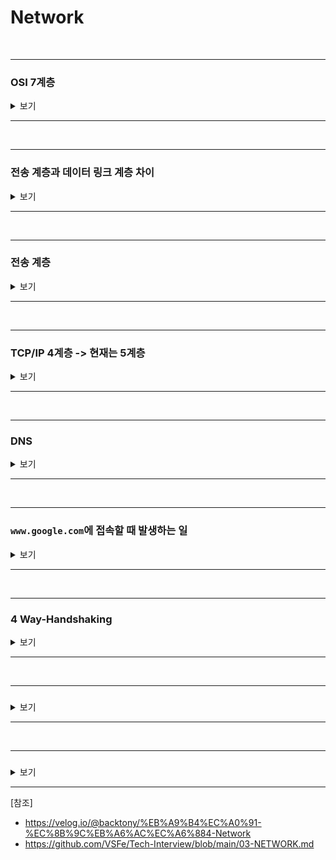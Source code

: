 # Network

<br>

-----------------------

### OSI 7계층

<details>
    <summary> 보기 </summary>
    <br />

-----------------------

**Application Layer (응용)**
  - 최종 목적지로 응용프로그램과 연관해 서비스를 수행하는 계층
  - Ex) HTTP, FTP, DNS

**Presentation Layer (표현)**
  - 데이터 압축 및 변환이 이뤄지는 계층
  - Ex) JPEG, MPEG

**Session Layer (세션)**
  - 데이터가 통신하기 위해 논리적 연결을 담당하는 계층
  - Ex) API, Socket

**Transport Layer (전송)**
  - 종단 간의 사용자들에게 신뢰성 있는 데이터를 전달하는 계층
  - 흐름 제어 : 송신측과 수신측 사이의 **데이터 처리 속도 차이를 제어**
  - 혼잡 제어 : 네트워크 혼잡을 피하기 위해 **데이터 전송 속도 제어**
  - 오류 제어 : **오류 검출 및 재전송**

**Network Layer (네트워크)**
  - IP를 지정하고 라우터로 경로를 선택
  - 네트워크를 통해 선택된 경로로 패킷을 전달하는 계층

**Data-Link Layer (데이터 링크)**
  - 신뢰성 있는 전송을 보장하기 위한 계층
  - 흐름 제어, 오류 제어, 희선 제어

**Physical Layer (물리)**
  - 전기적, 물리적 세부 사항을 정의하는 계층


</details>

-----------------------

<br>

-----------------------

### 전송 계층과 데이터 링크 계층 차이

<details>
    <summary> 보기 </summary>
    <br />

-----------------------

**전송 계층과 데이터 링크 계층 차이**
- 전송 계층은 논리적으로 1:1 연결된 송신과 수신 `(종단간)` 호스트에 신뢰성 관련 기능을 제공한다.
- 데이터 링크 계층은 물리적으로 1:1 연결된 호스트 `(직접 묶여있는 호스트-노드 혹은 노드-노드)` 사이의 전송에서 신뢰성 관련 기능을 제공한다.

**계층을 나눈 이유?**
- 통신이 일어나는 과정을 단계별로 알 수 있게 하여 문제 발생 시 해당 단계만 수정하면 된다.

</details>

-----------------------

<br>

-----------------------

### 전송 계층

<details>
    <summary> 보기 </summary>
    <br />

-----------------------

**TCP 패킷 추적 관리**
- 데이터는 패킷 단위로 쪼개져 같은 목적지로 전송
- 패킷의 분실 확인 처리를 하기 위해 패킷에 각 번호를 부여해 목적지에서 패킷 재조립 

**흐름 제어**
- 송신측, 수신측 사이의 데이터 처리 속도 차이를 제어하기 위한 기법
- 송신측의 데이터 처리 속도를 조절하여 수신자의 버퍼오버플로우를 방지한다.
- 슬라이딩 윈도우를 사용
  - 송신측에서 `0,1,2,3,4,5,6`을 보낼 수 있는 프레임을 가지고 `0,1`을 전송하면 슬라이딩 윈도우는 `2,3,4,5,6`으로 변경
  - 수신측에서 ACK를 보내면 송신측은 이전에 보낸 데이터 `0,1`을 수신측에서 정상적으로 받았음을 알게되고 ACK 개수 만큼 프레임의 수를 오른쪽으로 확장 

**오류 제어**
- 프레임이 손상 혹은 손실 됐을 경우 재전송을 통해 오류 복구
- 3가지 방식
  - Stop and Wait ARQ
    - 수신측에서 ACK or NAK을 보낸다.
    - 수신측에서 받지 못한 경우 NAK을 보낸고 송신측은 해당 데이터 재전송
    - 만약 분실된 경우 일정 간격의 시간을 두고 타임아웃이 되면 송신측에서 데이터 재전송
  - Go-Back-N ARQ
    - 손상되거나 분실된 경우 확인된 마지막 프레임 이후로 모든 프레임 재전송
    - Ex) `1,2,3` 중 수신측에서 1, 3 중 3을 버리고 2를 받지 못했다고 송신측에 보내면 송신측은 2부터 다시 보낸다.  
  - SR ARQ
    - Go-Back-N을 보완한 방법으로 손실된 프레임만 재전송
    - 별도 데이터 재정렬을 수행해야 한다.
    - 별도의 버퍼를 필요로 한다.

**혼잡 제어**
- 네트워크 혼잡을 피하기 위해 송신측에서 보내는 데이터 전송 속도를 제어하는 것
- AIMD 방식
  - 처음 패킷 하나를 보내 문제가 없다면 Window Size를 1씩 증가시키는 방식
  - 문제 발생 시, Window Size를 절반으로 줄인다.
  - 초기에 높은 대역폭을 사용하지 못하여 오랜 시간이 걸린다.
  - 네트워크가 혼잡해지는 상황을 미리 감지하지 못한다.
- Slow Start 방식
  - 처음 패킷을 하나씩 보내는 것은 같지만 매 전송마다 2배씩 증가하여 데이터의 크기가 지수함수적으로 증가
  - 전송되는 데이터의 크기가 임계값에 도달하면 혼잡 회피 단계로 넘어간다.
  - 혼잡 현상이 발생하면 Window Size를 1로 줄인다.
  - 혼잡 현상이 발생했던 Window Size 절반까지는 지수함수 꼴로 증가하고 이후부턴 1씩 증가.
- Fast Recovery (빠른 회복) 방식
  - 혼잡 시 1로 줄이지 않고 절반으로 줄인 후 선형 증가
- 혼잡 회피
  - 임계값을 넘어가면 1씩만 선형적으로 증가 
</details>

-----------------------

<br>

-----------------------

### TCP/IP 4계층 -> 현재는 5계층

<details>
    <summary> 보기 </summary>
    <br />

-----------------------

- **Application Layer (응용)**
  - 7-Layer의 `Application(응용) + Presentation(표현) + Session(세션)`
- **Transport Layer (전송)**
- **Network Layer (네트워크)**
- **Data Link Layer (데이터 링크)**
- **Physical Layer (물리)**

</details>

-----------------------

<br>

-----------------------

### DNS

<details>
    <summary> 보기 </summary>
    <br />

-----------------------

IP 주소를 문자로 표현한 주소로 바꾸는 시스템 혹은 서버

</details>

-----------------------

<br>

-----------------------

### `www.google.com`에 접속할 때 발생하는 일

<details>
    <summary> 보기 </summary>
    <br />

-----------------------

1. `www.google.com`을 브라우저 주소창에 입력한다.
2. 브라우저는 캐싱된 DNS 기록을 통해 `www.google.com`에 대응되는 IP 주소가 있는지 확인
   - Browser 캐시 확인
   - OS 캐시 확인
   - Router 캐시 확인
   - ISP 캐시 확인
3. 요청한 URL이 캐시에 없으면 `ISP(인터넷 서비스 제공자 - KT 등)`의 DNS 서버가 `www.google.com`을 호스팅하고 있는 서버의 IP 주소를 찾기 위해 DNS-Query를 날려서 찾는다.
4. 브라우저는 IP 주소를 받아서 서버와 TCP 연결을 한다. => `3 Way Handshaking`
   - 클라이언트가 서버로 접속 요청 SYN 패킷을 보낸다.
   - 서버에서는 수락하는 ACK, SYN 패킷을 보낸다.
   - 클라이언트는 서버에게 확인 응답으로 ACK 패킷을 보낸다.
5. TCP 연결이 완료되면 브라우저가 웹서버에 HTTP 요청을 보낸다.
6. 서버는 요청을 처리하고 Response 생성하고 보낸다.
   - 서버단에서 클라이언트 단으로 `index.html`을 응답으로 보내기 되는데 이 안에 구글의 이미지(`google.png`)가 들어있다.
7. 브라우저가 HTML Content를 사용자에게 보여준다.
   - 브라우저는 HTML File을 읽어서 해석하고 이미지 주소가 나오면 다시 해당 URL로 서버에 요청을 보내고 위와 같은 요청을 반복한다.

</details>

-----------------------

<br>

-----------------------

### 4 Way-Handshaking

<details>
    <summary> 보기 </summary>
    <br />

-----------------------

HTTP Request와 HTTP Response가 끝나면 연결과정을 종료하는 `4 Way-Handshaking`이 진행
1. 클라이언트가 서버로 연결을 종료한다는 FIN 패킷 전송
2. 서버는 클라이언트에게 우선적으로 ACK 패킷 전송
3. 서버는 자신의 통신이 끝날 때까지 기다리고 끝나면 클라이언트에게 FIN 패킷 전송
4. 클라이언트는 확인했다는 의미로 ACK 패킷을 서버에게 전송
5. 서버가 보내는 FIN 패킷보다 서버가 보내는 데이터가 늦게 보내질 경우를 대비해 클라이언트는 일정 시간동안 소켓을 닫지 않고 잉여 패킷을 기다림. (Time Wait)
6. 이후 연결 종료

</details>

-----------------------

<br>

-----------------------

### 

<details>
    <summary> 보기 </summary>
    <br />

-----------------------

-

</details>

-----------------------

<br>

-----------------------

### 

<details>
    <summary> 보기 </summary>
    <br />

-----------------------

-

</details>

-----------------------

[참조]
  - https://velog.io/@backtony/%EB%A9%B4%EC%A0%91-%EC%8B%9C%EB%A6%AC%EC%A6%884-Network
  - https://github.com/VSFe/Tech-Interview/blob/main/03-NETWORK.md
